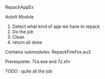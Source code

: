 RepackAppEx

AutoIt Module

1. Detect what kind of app we have to repack
2. Do the job
3. Clean
4. return all done

Contains submodules:
	RepackFireFox.au3
	
Prerequisite:
   7za.exe and 7z.sfx
   
TODO :
	quite all the job